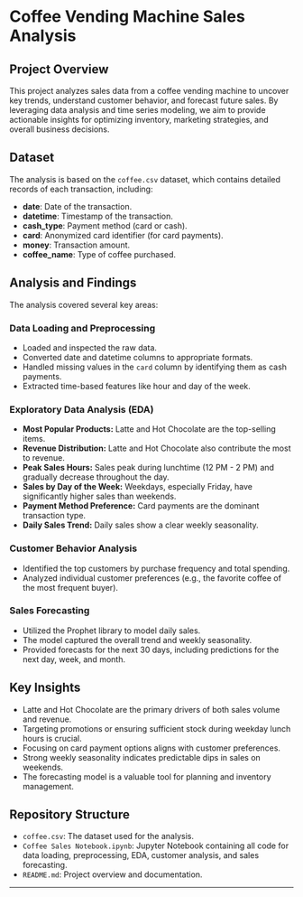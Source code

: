 # Coffee Vending Machine Sales Analysis

## Project Overview

This project analyzes sales data from a coffee vending machine to uncover key trends, understand customer behavior, and forecast future sales. By leveraging data analysis and time series modeling, we aim to provide actionable insights for optimizing inventory, marketing strategies, and overall business decisions.

## Dataset

The analysis is based on the `coffee.csv` dataset, which contains detailed records of each transaction, including:
- **date**: Date of the transaction.
- **datetime**: Timestamp of the transaction.
- **cash_type**: Payment method (card or cash).
- **card**: Anonymized card identifier (for card payments).
- **money**: Transaction amount.
- **coffee_name**: Type of coffee purchased.

## Analysis and Findings

The analysis covered several key areas:

### Data Loading and Preprocessing
- Loaded and inspected the raw data.
- Converted date and datetime columns to appropriate formats.
- Handled missing values in the `card` column by identifying them as cash payments.
- Extracted time-based features like hour and day of the week.

### Exploratory Data Analysis (EDA)
- **Most Popular Products:** Latte and Hot Chocolate are the top-selling items.
- **Revenue Distribution:** Latte and Hot Chocolate also contribute the most to revenue.
- **Peak Sales Hours:** Sales peak during lunchtime (12 PM - 2 PM) and gradually decrease throughout the day.
- **Sales by Day of the Week:** Weekdays, especially Friday, have significantly higher sales than weekends.
- **Payment Method Preference:** Card payments are the dominant transaction type.
- **Daily Sales Trend:** Daily sales show a clear weekly seasonality.

### Customer Behavior Analysis
- Identified the top customers by purchase frequency and total spending.
- Analyzed individual customer preferences (e.g., the favorite coffee of the most frequent buyer).

### Sales Forecasting
- Utilized the Prophet library to model daily sales.
- The model captured the overall trend and weekly seasonality.
- Provided forecasts for the next 30 days, including predictions for the next day, week, and month.

## Key Insights

- Latte and Hot Chocolate are the primary drivers of both sales volume and revenue.
- Targeting promotions or ensuring sufficient stock during weekday lunch hours is crucial.
- Focusing on card payment options aligns with customer preferences.
- Strong weekly seasonality indicates predictable dips in sales on weekends.
- The forecasting model is a valuable tool for planning and inventory management.

## Repository Structure

- `coffee.csv`: The dataset used for the analysis.
- `Coffee Sales Notebook.ipynb`: Jupyter Notebook containing all code for data loading, preprocessing, EDA, customer analysis, and sales forecasting.
- `README.md`: Project overview and documentation.

---
